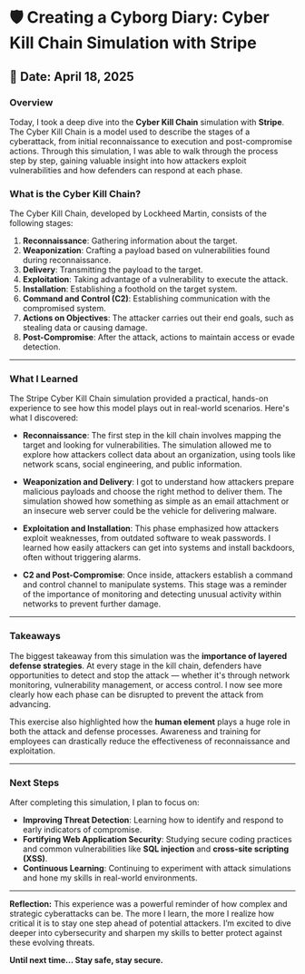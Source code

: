 # 🛡️ Creating a Cyborg Diary: Cyber Kill Chain Simulation with Stripe

## 📅 Date: April 18, 2025

### **Overview**
Today, I took a deep dive into the **Cyber Kill Chain** simulation with **Stripe**. The Cyber Kill Chain is a model used to describe the stages of a cyberattack, from initial reconnaissance to execution and post-compromise actions. Through this simulation, I was able to walk through the process step by step, gaining valuable insight into how attackers exploit vulnerabilities and how defenders can respond at each phase.

### **What is the Cyber Kill Chain?**
The Cyber Kill Chain, developed by Lockheed Martin, consists of the following stages:

1. **Reconnaissance**: Gathering information about the target.
2. **Weaponization**: Crafting a payload based on vulnerabilities found during reconnaissance.
3. **Delivery**: Transmitting the payload to the target.
4. **Exploitation**: Taking advantage of a vulnerability to execute the attack.
5. **Installation**: Establishing a foothold on the target system.
6. **Command and Control (C2)**: Establishing communication with the compromised system.
7. **Actions on Objectives**: The attacker carries out their end goals, such as stealing data or causing damage.
8. **Post-Compromise**: After the attack, actions to maintain access or evade detection.

---

### **What I Learned**
The Stripe Cyber Kill Chain simulation provided a practical, hands-on experience to see how this model plays out in real-world scenarios. Here's what I discovered:

- **Reconnaissance**: The first step in the kill chain involves mapping the target and looking for vulnerabilities. The simulation allowed me to explore how attackers collect data about an organization, using tools like network scans, social engineering, and public information.
  
- **Weaponization and Delivery**: I got to understand how attackers prepare malicious payloads and choose the right method to deliver them. The simulation showed how something as simple as an email attachment or an insecure web server could be the vehicle for delivering malware.

- **Exploitation and Installation**: This phase emphasized how attackers exploit weaknesses, from outdated software to weak passwords. I learned how easily attackers can get into systems and install backdoors, often without triggering alarms.

- **C2 and Post-Compromise**: Once inside, attackers establish a command and control channel to manipulate systems. This stage was a reminder of the importance of monitoring and detecting unusual activity within networks to prevent further damage.

---

### **Takeaways**
The biggest takeaway from this simulation was the **importance of layered defense strategies**. At every stage in the kill chain, defenders have opportunities to detect and stop the attack — whether it's through network monitoring, vulnerability management, or access control. I now see more clearly how each phase can be disrupted to prevent the attack from advancing.

This exercise also highlighted how the **human element** plays a huge role in both the attack and defense processes. Awareness and training for employees can drastically reduce the effectiveness of reconnaissance and exploitation.

---

### **Next Steps**
After completing this simulation, I plan to focus on:

- **Improving Threat Detection**: Learning how to identify and respond to early indicators of compromise.
- **Fortifying Web Application Security**: Studying secure coding practices and common vulnerabilities like **SQL injection** and **cross-site scripting (XSS)**.
- **Continuous Learning**: Continuing to experiment with attack simulations and hone my skills in real-world environments.

---

**Reflection:** This experience was a powerful reminder of how complex and strategic cyberattacks can be. The more I learn, the more I realize how critical it is to stay one step ahead of potential attackers. I’m excited to dive deeper into cybersecurity and sharpen my skills to better protect against these evolving threats.

**Until next time... Stay safe, stay secure.**
